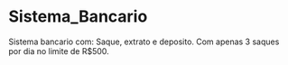 # Sistema_Bancario
Sistema bancario com: Saque, extrato e deposito. Com apenas 3 saques por dia no limite de R$500. 
